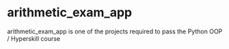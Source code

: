 # arithmetic_exam_app
arithmetic_exam_app is one of the projects required to pass the Python OOP / Hyperskill course
